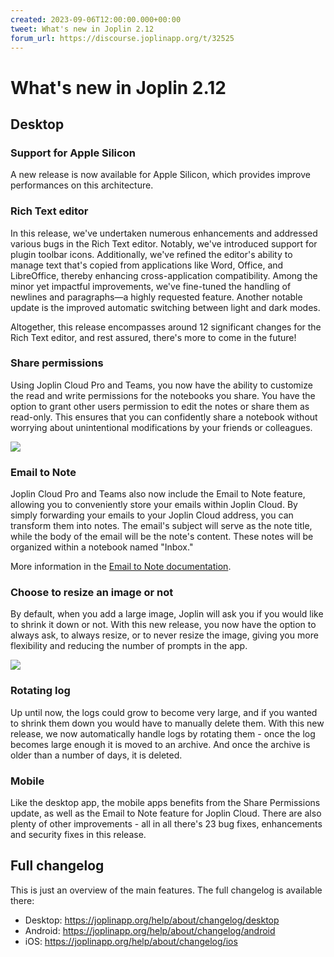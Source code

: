 ```yaml
---
created: 2023-09-06T12:00:00.000+00:00
tweet: What's new in Joplin 2.12
forum_url: https://discourse.joplinapp.org/t/32525
---
```


# What's new in Joplin 2.12

## Desktop

### Support for Apple Silicon

A new release is now available for Apple Silicon, which provides improve performances on this architecture.

### Rich Text editor

In this release, we've undertaken numerous enhancements and addressed various bugs in the Rich Text editor. Notably, we've introduced support for plugin toolbar icons. Additionally, we've refined the editor's ability to manage text that's copied from applications like Word, Office, and LibreOffice, thereby enhancing cross-application compatibility. Among the minor yet impactful improvements, we've fine-tuned the handling of newlines and paragraphs—a highly requested feature. Another notable update is the improved automatic switching between light and dark modes.

Altogether, this release encompasses around 12 significant changes for the Rich Text editor, and rest assured, there's more to come in the future!

### Share permissions

Using Joplin Cloud Pro and Teams, you now have the ability to customize the read and write permissions for the notebooks you share. You have the option to grant other users permission to edit the notes or share them as read-only. This ensures that you can confidently share a notebook without worrying about unintentional modifications by your friends or colleagues.

![](https://raw.githubusercontent.com/laurent22/joplin/dev/Assets/WebsiteAssets/images/news/20230825-share-permissions.png)

### Email to Note

Joplin Cloud Pro and Teams also now include the Email to Note feature, allowing you to conveniently store your emails within Joplin Cloud. By simply forwarding your emails to your Joplin Cloud address, you can transform them into notes. The email's subject will serve as the note title, while the body of the email will be the note's content. These notes will be organized within a notebook named "Inbox."

More information in the [Email to Note documentation](https://joplinapp.org/help/apps/email_to_note).

### Choose to resize an image or not

By default, when you add a large image, Joplin will ask you if you would like to shrink it down or not. With this new release, you now have the option to always ask, to always resize, or to never resize the image, giving you more flexibility and reducing the number of prompts in the app.

![](https://raw.githubusercontent.com/laurent22/joplin/dev/Assets/WebsiteAssets/images/news/20230825-resize-note.png)

### Rotating log

Up until now, the logs could grow to become very large, and if you wanted to shrink them down you would have to manually delete them. With this new release, we now automatically handle logs by rotating them - once the log becomes large enough it is moved to an archive. And once the archive is older than a number of days, it is deleted.

### Mobile

Like the desktop app, the mobile apps benefits from the Share Permissions update, as well as the Email to Note feature for Joplin Cloud. There are also plenty of other improvements - all in all there's 23 bug fixes, enhancements and security fixes in this release.

## Full changelog

This is just an overview of the main features. The full changelog is available there:

- Desktop: https://joplinapp.org/help/about/changelog/desktop
- Android: https://joplinapp.org/help/about/changelog/android
- iOS: https://joplinapp.org/help/about/changelog/ios
